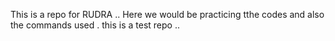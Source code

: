 This is a repo for RUDRA
..
Here we would be practicing tthe codes and also the commands used
.
this is a test repo
..
